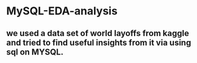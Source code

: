 # MySQL-EDA-analysis
## we used a data set of world layoffs from kaggle and tried to find useful insights from it via using sql on MYSQL.

